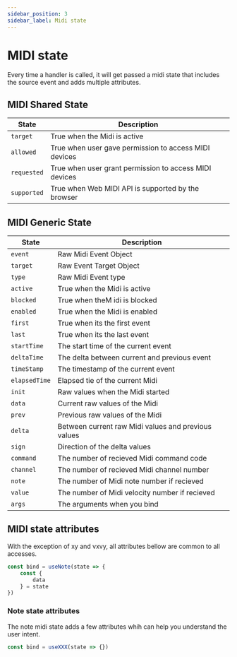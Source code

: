 ```yaml
---
sidebar_position: 3
sidebar_label: Midi state
---
```


# MIDI state

Every time a handler is called, it will get passed a midi state
that includes the source event and adds multiple attributes.


## MIDI Shared State

| State        | Description                                |
| ------------ | ------------------------------------------ |
| `target`     | True when the Midi is active               |
| `allowed`    | True when user gave permission to access MIDI devices |
| `requested`  | True when user grant permission to access MIDI devices |
| `supported`  | True when Web MIDI API is supported by the browser |

## MIDI Generic State

| State        | Description                                |
| ------------ | ------------------------------------------ |
| `event`      | Raw Midi Event Object                      |
| `target`     | Raw Event Target Object                    |
| `type`       | Raw Midi Event type                        |
| `active`     | True when the Midi is active               |
| `blocked`    | True when theM idi is blocked              |
| `enabled`    | True when the Midi is enabled              |
| `first`      | True when its the first event              |
| `last`       | True when its the last event               |
| `startTime`  | The start time of the current event        |
| `deltaTime`  | The delta between current and previous event|
| `timeStamp`  | The timestamp of the current event         |
| `elapsedTime`| Elapsed tie of the current Midi            |
| `init`       | Raw values when the Midi started           |
| `data`       | Current raw values of the Midi             |
| `prev`       | Previous raw values of the Midi            |
| `delta`      | Between current raw Midi values and previous values |
| `sign`       | Direction of the delta values              |
| `command`    | The number of recieved Midi command code   |
| `channel`    | The number of recieved Midi channel number |
| `note`       | The number of Midi note number if recieved |
| `value`      | The number of Midi velocity number if recieved |
| `args`       | The arguments when you bind                |

## MIDI state attributes

With the exception of xy and vxvy, all attributes bellow are common to all accesses.

```js
const bind = useNote(state => {
    const {
        data
    } = state
})
```

### Note state attributes

The note midi state adds a few attributes whih can help you understand the user intent.
```js
const bind = useXXX(state => {})
```
